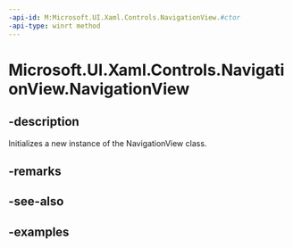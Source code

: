 ```yaml
---
-api-id: M:Microsoft.UI.Xaml.Controls.NavigationView.#ctor
-api-type: winrt method
---
```


<!-- Method syntax.
public NavigationView.NavigationView()
-->

# Microsoft.UI.Xaml.Controls.NavigationView.NavigationView

## -description

Initializes a new instance of the NavigationView class.

## -remarks

## -see-also

## -examples

